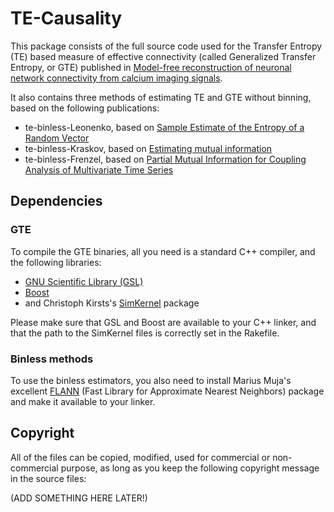 # TE-Causality

This package consists of the full source code used for the Transfer Entropy (TE) based measure of effective connectivity (called Generalized Transfer Entropy, or GTE) published in [Model-free reconstruction of neuronal network connectivity from calcium imaging signals](http://arxiv.org/abs/1201.0732).

It also contains three methods of estimating TE and GTE without binning, based on the following publications:

- te-binless-Leonenko, based on [Sample Estimate of the Entropy of a Random Vector](http://www.mathnet.ru/php/archive.phtml?wshow=paper&jrnid=ppi&paperid=797&option_lang=eng)
- te-binless-Kraskov, based on [Estimating mutual information](http://pre.aps.org/abstract/PRE/v69/i6/e066138)
- te-binless-Frenzel, based on [Partial Mutual Information for Coupling Analysis of Multivariate Time Series](http://prl.aps.org/abstract/PRL/v99/i20/e204101)



## Dependencies

### GTE

To compile the GTE binaries, all you need is a standard C++ compiler, and the following libraries:

- [GNU Scientific Library (GSL)](http://www.gnu.org/s/gsl/)
- [Boost](http://www.boost.org/)
- and Christoph Kirsts's [SimKernel](https://github.com/ChristophKirst/SimKernel) package

Please make sure that GSL and Boost are available to your C++ linker, and that the path to the SimKernel files is correctly set in the Rakefile.

### Binless methods

To use the binless estimators, you also need to install Marius Muja's excellent [FLANN](https://github.com/mariusmuja/flann) (Fast Library for Approximate Nearest Neighbors) package and make it available to your linker.



## Copyright

All of the files can be copied, modified, used for commercial or non-commercial purpose, as long as you keep the following copyright message in the source files:

(ADD SOMETHING HERE LATER!)
